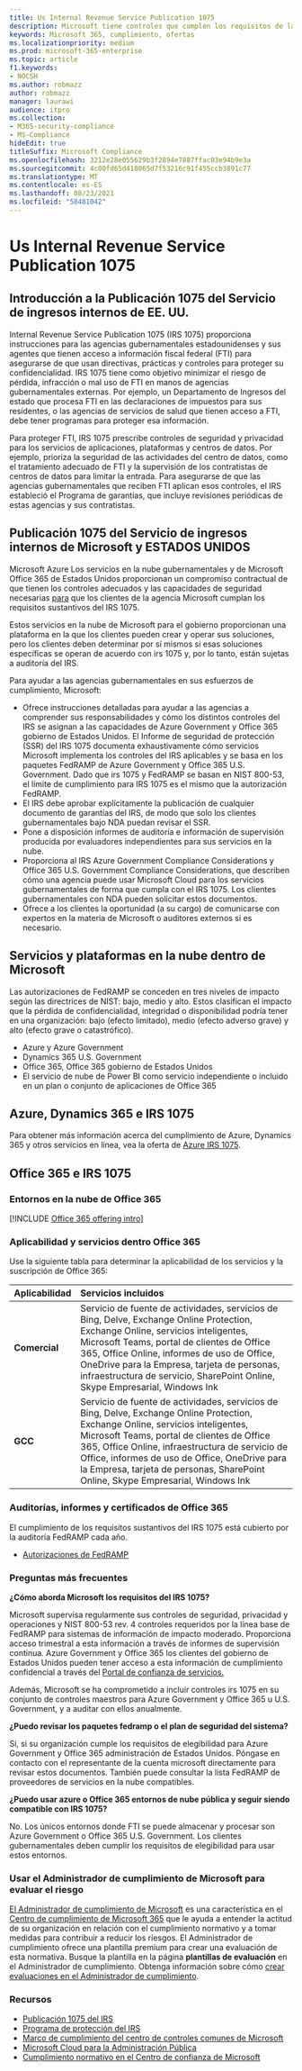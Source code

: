 ```yaml
---
title: Us Internal Revenue Service Publication 1075
description: Microsoft tiene controles que cumplen los requisitos de la Publicación 1075 del Servicio de ingresos internos de Estados Unidos.
keywords: Microsoft 365, cumplimiento, ofertas
ms.localizationpriority: medium
ms.prod: microsoft-365-enterprise
ms.topic: article
f1.keywords:
- NOCSH
ms.author: robmazz
author: robmazz
manager: laurawi
audience: itpro
ms.collection:
- M365-security-compliance
- MS-Compliance
hideEdit: true
titleSuffix: Microsoft Compliance
ms.openlocfilehash: 3212e28e055629b3f2894e7887ffac03e94b9e3a
ms.sourcegitcommit: 4c00fd65d418065d7f53216c91f455ccb3891c77
ms.translationtype: MT
ms.contentlocale: es-ES
ms.lasthandoff: 08/23/2021
ms.locfileid: "58481042"
---
```

# <a name="us-internal-revenue-service-publication-1075"></a>Us Internal Revenue Service Publication 1075

## <a name="us-internal-revenue-service-publication-1075-overview"></a>Introducción a la Publicación 1075 del Servicio de ingresos internos de EE. UU.

Internal Revenue Service Publication 1075 (IRS 1075) proporciona instrucciones para las agencias gubernamentales estadounidenses y sus agentes que tienen acceso a información fiscal federal (FTI) para asegurarse de que usan directivas, prácticas y controles para proteger su confidencialidad. IRS 1075 tiene como objetivo minimizar el riesgo de pérdida, infracción o mal uso de FTI en manos de agencias gubernamentales externas. Por ejemplo, un Departamento de Ingresos del estado que procesa FTI en las declaraciones de impuestos para sus residentes, o las agencias de servicios de salud que tienen acceso a FTI, debe tener programas para proteger esa información.  
  
Para proteger FTI, IRS 1075 prescribe controles de seguridad y privacidad para los servicios de aplicaciones, plataformas y centros de datos. Por ejemplo, prioriza la seguridad de las actividades del centro de datos, como el tratamiento adecuado de FTI y la supervisión de los contratistas de centros de datos para limitar la entrada. Para asegurarse de que las agencias gubernamentales que reciben FTI aplican esos controles, el IRS estableció el Programa de garantías, que incluye revisiones periódicas de estas agencias y sus contratistas.

## <a name="microsoft-and-us-internal-revenue-service-publication-1075"></a>Publicación 1075 del Servicio de ingresos internos de Microsoft y ESTADOS UNIDOS

Microsoft Azure Los servicios en la nube gubernamentales y de Microsoft Office 365 de Estados Unidos proporcionan un compromiso contractual de que tienen los controles adecuados y las capacidades de seguridad necesarias [para](https://products.office.com/government/office-365-web-services-for-government) que los clientes de la agencia Microsoft cumplan los requisitos sustantivos del IRS 1075.  
  
Estos servicios en la nube de Microsoft para el gobierno proporcionan una plataforma en la que los clientes pueden crear y operar sus soluciones, pero los clientes deben determinar por sí mismos si esas soluciones específicas se operan de acuerdo con irs 1075 y, por lo tanto, están sujetas a auditoría del IRS.  
  
Para ayudar a las agencias gubernamentales en sus esfuerzos de cumplimiento, Microsoft:

- Ofrece instrucciones detalladas para ayudar a las agencias a comprender sus responsabilidades y cómo los distintos controles del IRS se asignan a las capacidades de Azure Government y Office 365 gobierno de Estados Unidos. El Informe de seguridad de protección (SSR) del IRS 1075 documenta exhaustivamente cómo servicios Microsoft implementa los controles del IRS aplicables y se basa en los paquetes FedRAMP de Azure Government y Office 365 U.S. Government. Dado que irs 1075 y FedRAMP se basan en NIST 800-53, el límite de cumplimiento para IRS 1075 es el mismo que la autorización FedRAMP.
- El IRS debe aprobar explícitamente la publicación de cualquier documento de garantías del IRS, de modo que solo los clientes gubernamentales bajo NDA puedan revisar el SSR.
- Pone a disposición informes de auditoría e información de supervisión producida por evaluadores independientes para sus servicios en la nube.
- Proporciona al IRS Azure Government Compliance Considerations y Office 365 U.S. Government Compliance Considerations, que describen cómo una agencia puede usar Microsoft Cloud para los servicios gubernamentales de forma que cumpla con el IRS 1075. Los clientes gubernamentales con NDA pueden solicitar estos documentos.
- Ofrece a los clientes la oportunidad (a su cargo) de comunicarse con expertos en la materia de Microsoft o auditores externos si es necesario.

## <a name="microsoft-in-scope-cloud-platforms--services"></a>Servicios y plataformas en la nube dentro de Microsoft

Las autorizaciones de FedRAMP se conceden en tres niveles de impacto según las directrices de NIST: bajo, medio y alto. Estos clasifican el impacto que la pérdida de confidencialidad, integridad o disponibilidad podría tener en una organización: bajo (efecto limitado), medio (efecto adverso grave) y alto (efecto grave o catastrófico).

- Azure y Azure Government
- Dynamics 365 U.S. Government
- Office 365, Office 365 gobierno de Estados Unidos
- El servicio de nube de Power BI como servicio independiente o incluido en un plan o conjunto de aplicaciones de Office 365

## <a name="azure-dynamics-365-and-irs-1075"></a>Azure, Dynamics 365 e IRS 1075

Para obtener más información acerca del cumplimiento de Azure, Dynamics 365 y otros servicios en línea, vea la oferta de [Azure IRS 1075](/azure/compliance/offerings/offering-irs-1075).

## <a name="office-365-and-irs-1075"></a>Office 365 e IRS 1075

### <a name="office-365-cloud-environments"></a>Entornos en la nube de Office 365

[!INCLUDE [Office 365 offering intro](../includes/o365-offering-introduction.md)]

### <a name="office-365-applicability-and-in-scope-services"></a>Aplicabilidad y servicios dentro Office 365

Use la siguiente tabla para determinar la aplicabilidad de los servicios y la suscripción de Office 365:

| **Aplicabilidad** | **Servicios incluidos** |
|:------------------|:----------------------|
| **Comercial** | Servicio de fuente de actividades, servicios de Bing, Delve, Exchange Online Protection, Exchange Online, servicios inteligentes, Microsoft Teams, portal de clientes de Office 365, Office Online, informes de uso de Office, OneDrive para la Empresa, tarjeta de personas, infraestructura de servicio, SharePoint Online, Skype Empresarial, Windows Ink |
| **GCC** | Servicio de fuente de actividades, servicios de Bing, Delve, Exchange Online Protection, Exchange Online, servicios inteligentes, Microsoft Teams, portal de clientes de Office 365, Office Online, infraestructura de servicio de Office, informes de uso de Office, OneDrive para la Empresa, tarjeta de personas, SharePoint Online, Skype Empresarial, Windows Ink |

### <a name="office-365-audits-reports-and-certificates"></a>Auditorías, informes y certificados de Office 365

El cumplimiento de los requisitos sustantivos del IRS 1075 está cubierto por la auditoría FedRAMP cada año.

- [Autorizaciones de FedRAMP](https://marketplace.fedramp.gov/#/product/azure-government?sort=productName&productNameSearch=azure)

### <a name="frequently-asked-questions"></a>Preguntas más frecuentes

**¿Cómo aborda Microsoft los requisitos del IRS 1075?**

Microsoft supervisa regularmente sus controles de seguridad, privacidad y operaciones y NIST 800-53 rev. 4 controles requeridos por la línea base de FedRAMP para sistemas de información de impacto moderado. Proporciona acceso trimestral a esta información a través de informes de supervisión continua. Azure Government y Office 365 los clientes del gobierno de Estados Unidos pueden tener acceso a esta información de cumplimiento confidencial a través del [Portal de confianza de servicios.](https://aka.ms/stphelp)

Además, Microsoft se ha comprometido a incluir controles irs 1075 en su conjunto de controles maestros para Azure Government y Office 365 u U.S. Government, y a auditar con ellos anualmente.

**¿Puedo revisar los paquetes fedramp o el plan de seguridad del sistema?**

Sí, si su organización cumple los requisitos de elegibilidad para Azure Government y Office 365 administración de Estados Unidos. Póngase en contacto con el representante de la cuenta microsoft directamente para revisar estos documentos. También puede consultar la lista FedRAMP de proveedores de servicios en la nube compatibles.

**¿Puedo usar azure o Office 365 entornos de nube pública y seguir siendo compatible con IRS 1075?**

No. Los únicos entornos donde FTI se puede almacenar y procesar son Azure Government o Office 365 U.S. Government. Los clientes gubernamentales deben cumplir los requisitos de elegibilidad para usar estos entornos.

### <a name="use-microsoft-compliance-manager-to-assess-your-risk"></a>Usar el Administrador de cumplimiento de Microsoft para evaluar el riesgo

[El Administrador de cumplimiento de Microsoft](/microsoft-365/compliance/compliance-manager) es una característica en el [Centro de cumplimiento de Microsoft 365](/microsoft-365/compliance/microsoft-365-compliance-center) que le ayuda a entender la actitud de su organización en relación con el cumplimiento normativo y a tomar medidas para contribuir a reducir los riesgos. El Administrador de cumplimiento ofrece una plantilla premium para crear una evaluación de esta normativa. Busque la plantilla en la página **plantillas de evaluación** en el Administrador de cumplimiento. Obtenga información sobre cómo [crear evaluaciones en el Administrador de cumplimiento](/microsoft-365/compliance/compliance-manager-assessments).

### <a name="resources"></a>Recursos

- [Publicación 1075 del IRS](https://www.irs.gov/pub/irs-pdf/p1075.pdf)
- [Programa de protección del IRS](https://www.irs.gov/uac/Safeguards-Program)
- [Marco de cumplimiento del centro de controles comunes de Microsoft](https://www.microsoft.com/trust-center/compliance/compliance-overview)
- [Microsoft Cloud para la Administración Pública](https://azure.microsoft.com/global-infrastructure/government/)
- [Cumplimiento normativo en el Centro de confianza de Microsoft](https://www.microsoft.com/trust-center/compliance/compliance-overview)
